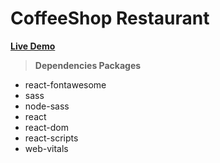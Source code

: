 # CoffeeShop Restaurant

**[Live Demo](https://positiveworldbd.github.io/hablu-psd/)**


> ****Dependencies Packages****
 - react-fontawesome
 - sass
 - node-sass
 - react
 - react-dom
 - react-scripts
 - web-vitals
